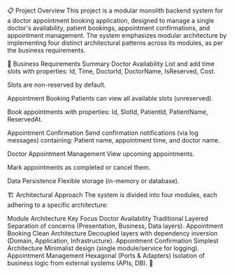 📋 Project Overview
This project is a modular monolith backend system for a doctor appointment booking application, designed to manage a single doctor's availability, patient bookings, appointment confirmations, and appointment management. The system emphasizes modular architecture by implementing four distinct architectural patterns across its modules, as per the business requirements.

🎯 Business Requirements Summary
Doctor Availability
List and add time slots with properties:
Id, Time, DoctorId, DoctorName, IsReserved, Cost.

Slots are non-reserved by default.

Appointment Booking
Patients can view all available slots (unreserved).

Book appointments with properties:
Id, SlotId, PatientId, PatientName, ReservedAt.

Appointment Confirmation
Send confirmation notifications (via log messages) containing:
Patient name, appointment time, and doctor name.

Doctor Appointment Management
View upcoming appointments.

Mark appointments as completed or cancel them.

Data Persistence
Flexible storage (in-memory or database).

🏗️ Architectural Approach
The system is divided into four modules, each adhering to a specific architecture:

Module	Architecture	Key Focus
Doctor Availability	Traditional Layered	Separation of concerns (Presentation, Business, Data layers).
Appointment Booking	Clean Architecture	Decoupled layers with dependency inversion (Domain, Application, Infrastructure).
Appointment Confirmation	Simplest Architecture	Minimalist design (single module/service for logging).
Appointment Management	Hexagonal (Ports & Adapters)	Isolation of business logic from external systems (APIs, DB).
🧩
